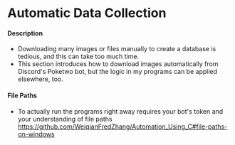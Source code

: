 # Automatic Data Collection

#### Description
- Downloading many images or files manually to create a database is tedious, and this can take too much time.
- This section introduces how to download images automatically from Discord's Poketwo bot, but the logic in my programs can be applied elsewhere, too.

#### File Paths
- To actually run the programs right away requires your bot's token and your understanding of file paths https://github.com/WeiqianFredZhang/Automation_Using_C#file-paths-on-windows

